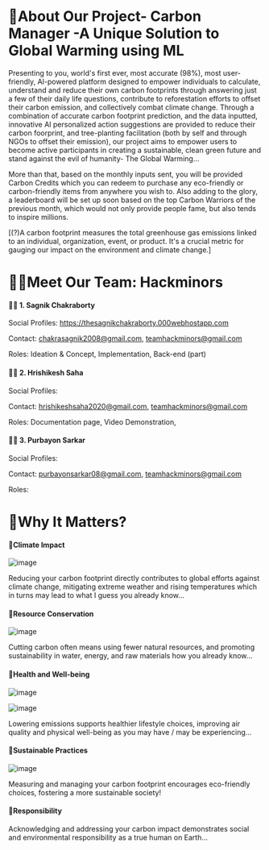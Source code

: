 # 🌳About Our Project- Carbon Manager -A Unique Solution to Global Warming using ML


Presenting to you, world's first ever, most accurate (98%), most user-friendly, AI-powered platform designed to empower individuals to calculate, understand and reduce their own carbon footprints through answering just a few of their daily life questions, contribute to reforestation efforts to offset their carbon emission, and collectively combat climate change. Through a combination of accurate carbon footprint prediction, and the data inputted, innovative AI personalized action suggestions are provided to reduce their carbon foorprint, and tree-planting facilitation (both by self and through NGOs to offset their emission), our project aims to empower users to become active participants in creating a sustainable, clean green future and stand against the evil of humanity- The Global Warming...

More than that, based on the monthly inputs sent, you will be provided Carbon Credits which you can redeem to purchase any eco-friendly or carbon-friendly items from anywhere you wish to. Also adding to the glory, a leaderboard will be set up soon based on the top Carbon Warriors of the previous month, which would not only provide people fame, but also tends to inspire millions.

[(?)A carbon footprint measures the total greenhouse gas emissions linked to an individual, organization, event, or product. It's a crucial metric for gauging our impact on the environment and climate change.]

# 👨‍💻Meet Our Team: Hackminors
#### 🙋‍♂️ 1. Sagnik Chakraborty
Social Profiles: https://thesagnikchakraborty.000webhostapp.com

Contact: chakrasagnik2008@gmail.com, teamhackminors@gmail.com

Roles: Ideation & Concept, Implementation, Back-end (part)

#### 🙋‍♂️ 2. Hrishikesh Saha
Social Profiles:

Contact: hrishikeshsaha2020@gmail.com, teamhackminors@gmail.com

Roles: Documentation page, Video Demonstration, 

#### 🙋‍♂️ 3. Purbayon Sarkar
Social Profiles:

Contact: purbayonsarkar08@gmail.com, teamhackminors@gmail.com

Roles: 

# 🌳Why It Matters?

####  🍃Climate Impact
![image](https://sdgs.un.org/sites/default/files/goals/E_SDG_Icons-13.jpg)

Reducing your carbon footprint directly contributes to global efforts against climate change, mitigating extreme weather and rising temperatures which in turns may lead to what I guess you already know...

#### 🍃Resource Conservation
![image](https://sdgs.un.org/sites/default/files/goals/E_SDG_Icons-07.jpg)

Cutting carbon often means using fewer natural resources, and promoting sustainability in water, energy, and raw materials how you already know...

#### 🍃Health and Well-being
![image](https://sdgs.un.org/sites/default/files/goals/E_SDG_Icons-03.jpg)

![image](https://sdgs.un.org/sites/default/files/goals/E_SDG_Icons-15.jpg)

Lowering emissions supports healthier lifestyle choices, improving air quality and physical well-being as you may have / may be experiencing...

#### 🍃Sustainable Practices
![image](https://sdgs.un.org/sites/default/files/goals/E_SDG_Icons-11.jpg)

Measuring and managing your carbon footprint encourages eco-friendly choices, fostering a more sustainable society!

#### 🍃Responsibility
Acknowledging and addressing your carbon impact demonstrates social and environmental responsibility as a true human on Earth...
